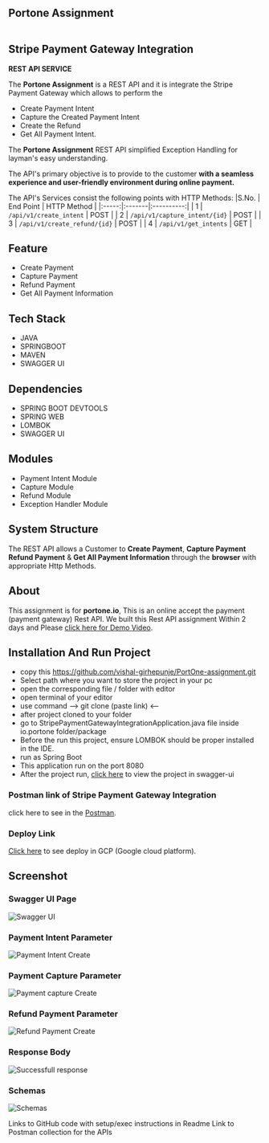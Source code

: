 ## Portone Assignment
<img src="https://ruby.mobidev.biz/posts/stripe-payment-gateway-integration-in-ruby-on-rails-app/cover.png" alt="" style="margin: auto; display: block;">

## Stripe Payment Gateway Integration

 **REST API SERVICE**

The **Portone Assignment** is a REST API and it is integrate the Stripe Payment Gateway which allows to perform the 
- Create Payment Intent
- Capture the Created Payment Intent
- Create the Refund
- Get All Payment Intent.

The **Portone Assignment** REST API simplified Exception Handling for layman's easy understanding. 

The API's primary objective is to provide to the customer **with a seamless experience and user-friendly environment during online payment.**

The API's Services consist the following points with HTTP Methods:
|S.No. | End Point | HTTP Method |
|:-----:|:-------|:----------:|
| 1 | ```/api/v1/create_intent``` | POST |
| 2 | ```/api/v1/capture_intent/{id}``` | POST |
| 3 | ```/api/v1/create_refund/{id}``` | POST |
| 4 | ```/api/v1/get_intents``` | GET |

## Feature
- Create Payment
- Capture Payment
- Refund Payment
- Get All Payment Information

## Tech Stack

- JAVA
- SPRINGBOOT
- MAVEN
- SWAGGER UI

## Dependencies

- SPRING BOOT DEVTOOLS
- SPRING WEB
- LOMBOK
- SWAGGER UI
  
## Modules

- Payment Intent Module
- Capture Module
- Refund Module
- Exception Handler Module

  
## System Structure

The REST API allows a Customer to **Create Payment**, **Capture Payment** **Refund Payment** & **Get All Payment Information** through the **browser** with appropriate Http Methods.

## About
This assignment is for **portone.io**, This is an online accept the payment (payment gateway) Rest API. We built this Rest API assignment Within 2 days and Please [click here for Demo Video](https://drive.google.com/file/d/1h5YWO9Tjh-r-Aey1Fn6W5U5pkTKz143j/view?usp=sharg).

## Installation And Run Project

- copy this https://github.com/vishal-girhepunje/PortOne-assignment.git
- Select path where you want to store the project in your pc
- open the corresponding file / folder with editor
- open terminal of your editor
- use command --> git clone (paste link) <-- 
- after project cloned to your folder
- go to StripePaymentGatewayIntegrationApplication.java file inside io.portone folder/package
- Before the run this project, ensure LOMBOK should be proper installed in the IDE.
- run as Spring Boot
- This application run on the port 8080
- After the project run, [click here](http://localhost:8080/swagger-ui/index.html) to view the project in swagger-ui

### Postman link of Stripe Payment Gateway Integration
click here to see in the [Postman](https://www.postman.com/material-geologist-27820143/workspace/stripe-paymen-gateway).

### Deploy Link
[Click here](http://34.0.8.234:402/swagger-ui/index.html) to see deploy in GCP (Google cloud platform).

## Screenshot

### Swagger UI Page
<img src="Images/Screenshot 2024-06-19 230953.png" alt="Swagger UI" />

### Payment Intent Parameter
<img src="Images/Screenshot 2024-06-19 231029.png" alt="Payment Intent Create" />

### Payment Capture Parameter
<img src="Images/Screenshot 2024-06-19 231252.png" alt="Payment capture Create" />

### Refund Payment Parameter
<img src="Images/Screenshot 2024-06-19 231204.png" alt="Refund Payment Create" />

### Response Body
<img src="images/Successfull response.PNG" alt="Successfull response" />

### Schemas
<img src="images/Schemas.PNG" alt="Schemas" />

Links to GitHub code with setup/exec instructions in Readme
Link to Postman collection for the APIs


